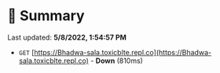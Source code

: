 # 📖 Summary
Last updated: **5/8/2022, 1:54:57 PM**

- `GET` [https://Bhadwa-sala.toxicblte.repl.co](https://Bhadwa-sala.toxicblte.repl.co) - **Down** (810ms)
